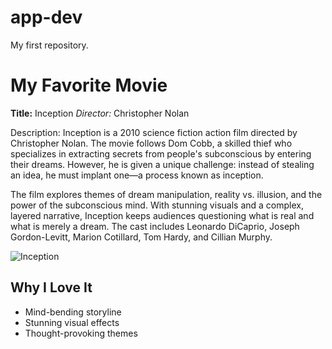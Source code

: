 # app-dev
 My first repository.
 
# My Favorite Movie
**Title:** Inception
*Director:* Christopher Nolan  

Description: Inception is a 2010 science fiction action film directed by Christopher Nolan. The movie follows Dom Cobb, a skilled thief who specializes in extracting secrets from people's subconscious by entering their dreams. However, he is given a unique challenge: instead of stealing an idea, he must implant one—a process known as inception.

The film explores themes of dream manipulation, reality vs. illusion, and the power of the subconscious mind. With stunning visuals and a complex, layered narrative, Inception keeps audiences questioning what is real and what is merely a dream. The cast includes Leonardo DiCaprio, Joseph Gordon-Levitt, Marion Cotillard, Tom Hardy, and Cillian Murphy.

![Inception](https://static1.moviewebimages.com/wordpress/wp-content/uploads/movie/i0DBDLhuWiY4ue0we5ebwb0W6gxRJF.jpg)

## Why I Love It
- Mind-bending storyline  
- Stunning visual effects  
- Thought-provoking themes
